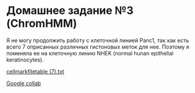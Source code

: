 # Домашнее задание №3 (ChromHMM)

Я не могу продолжить работу с  клеточной линией Panc1, так как есть всего 7 оприсанных различных гистоновых меток для нее. Поэтому я поменяла ее на клеточную линию NHEK (normal hunan epithelial keratinocytes).

[cellmarkfiletable (7).txt](https://github.com/sonishko/hse_hw3_chromhmm/files/11139313/cellmarkfiletable.7.txt)

[Google collab](https://colab.research.google.com/drive/1d6N2Fd2NZkkkG52CSzk_1V_E67mBjJIs?usp=sharing)
